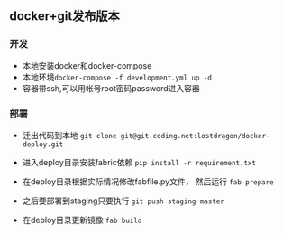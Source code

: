 ## docker+git发布版本

### 开发

- 本地安装docker和docker-compose
- 本地环境`docker-compose -f development.yml up -d`
- 容器带ssh,可以用帐号root密码password进入容器

### 部署

- 迁出代码到本地
    `git clone git@git.coding.net:lostdragon/docker-deploy.git`

- 进入deploy目录安装fabric依赖
    `pip install -r requirement.txt`

- 在deploy目录根据实际情况修改fabfile.py文件， 然后运行
    `fab prepare`

- 之后要部署到staging只要执行
    `git push staging master`

- 在deploy目录更新镜像
    `fab build`